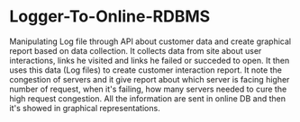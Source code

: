 # Logger-To-Online-RDBMS
Manipulating Log file through API about customer data and create graphical report based on data collection. It collects data from site about user interactions, links he visited and links he failed or succeded to open. It then uses this data (Log files) to create customer interaction report.
It note the congestion of servers and it give report about which server is facing higher number of request, when it's failing, how many servers needed to cure the high request congestion. All the information are sent in online DB and  then it's showed in graphical representations.
